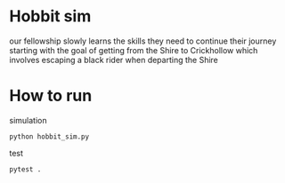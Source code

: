 # Hobbit sim
our fellowship slowly learns the skills they need to continue their journey
starting with the goal of getting from the Shire to Crickhollow
which involves escaping a black rider when departing the Shire

# How to run
simulation
```
python hobbit_sim.py
```

test
```
pytest .
```
